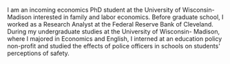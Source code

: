 
I am an incoming economics PhD student at the University of Wisconsin- Madison interested in family and labor economics. Before graduate school, I worked as a Research Analyst at the Federal Reserve Bank of Cleveland. During my undergraduate studies at the University of Wisconsin- Madison, where I majored in Economics and English, I interned at an education policy non-profit and studied the effects of police officers in schools on students' perceptions of safety. 
